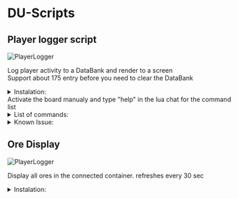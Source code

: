 # DU-Scripts

## Player logger script

![PlayerLogger](https://github.com/Davemane42/DU-Scripts/blob/master/images/PlayerLogger.png?raw=true)

Log player activity to a DataBank and render to a screen<br />
Support about 175 entry before you need to clear the DataBank


<details close="close">
  <summary>Instalation:</summary>
  <ul>
    <details close="close">
      <summary>Elements needed:</summary>
      <ul>
        <li>1x Programming board</li>
        <li>1x Data Bank</li>
        <li>1x Screen</li>
	<li>1x Detection zone</li>
      </ul>
    </details>
    <li><p>Copy the content of this <a href="https://raw.githubusercontent.com/Davemane42/DU-Scripts/master/PlayerLogger/PlayerLogger2.0.json">link</a> and paste on a programming board</p></li>
    <li><p>Connnect the board to the screen.
    </br>Then do the same for the data bank.
    </br>Connect the detection zone to the Programming Board.</p></li>
    <li><p>Finnaly, hit ctrl+L while looking at the board and add your username in line 7 of unit->start() </p></li>
  </ul>
</details>
Activate the board manualy and type "help" in the lua chat for the command list
<details close="close">
  <summary>List of commands:</summary>
  <ul>
    <li>'clear' [clear the databank]</li>
    <li>'dump latest/unknown' [dump the table as JSON in the screen HTML so you can copy it]</li>
    <li>'remove latest/unknown indice' [remove an entry from one of the table]</li>
    <li>'exit' [exit debug mode]</li>
    <li>'help' display a list of commands</li>
  </ul>
</details>
<details close="close">
<summary>Known Issue:</summary>
  <ul>
    <li>Detection zone needs to be at least 3m away from the programing board for "ignoreKnown = false" to work</li>
  </ul>
</details>

## Ore Display

![PlayerLogger](https://github.com/Davemane42/DU-Scripts/blob/master/images/Ore_Display.png?raw=true)

Display all ores in the connected container.
refreshes every 30 sec

<details close="close">
  <summary>Instalation:</summary>
  <ul>
    <details close="close">
      <summary>Elements needed:</summary>
      <ul>
        <li>1x Programming board</li>
        <li>1x Container / ContainerHub</li>
      </ul>
    </details>
    <li><p>Copy the content of this <a href="https://raw.githubusercontent.com/Davemane42/DU-Scripts/master/OreDisplay/OreDisplay.json">link</a> and paste on a programming board</p></li>
    <li><p>Connnect the board to the container / ContainerHub.
  </ul>
</details>
